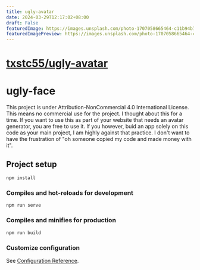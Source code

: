 ```yaml
---
title: ugly-avatar
date: 2024-03-29T12:17:02+08:00
draft: False
featuredImage: https://images.unsplash.com/photo-1707058665464-c11b94b7ecd3?ixid=M3w0NjAwMjJ8MHwxfHJhbmRvbXx8fHx8fHx8fDE3MTE2ODU3NjV8&ixlib=rb-4.0.3
featuredImagePreview: https://images.unsplash.com/photo-1707058665464-c11b94b7ecd3?ixid=M3w0NjAwMjJ8MHwxfHJhbmRvbXx8fHx8fHx8fDE3MTE2ODU3NjV8&ixlib=rb-4.0.3
---
```


# [txstc55/ugly-avatar](https://github.com/txstc55/ugly-avatar)

# ugly-face

This project is under Attribution-NonCommercial 4.0 International License. This means no commercial use for the project. I thought about this for a time. If you want to use this as part of your website that needs an avatar generator, you are free to use it. If you however, buid an app solely on this code as your main project, I am highly against that practice. I don't want to have the frustration of "oh someone copied my code and made money with it".

## Project setup
```
npm install
```

### Compiles and hot-reloads for development
```
npm run serve
```

### Compiles and minifies for production
```
npm run build
```

### Customize configuration
See [Configuration Reference](https://cli.vuejs.org/config/).
